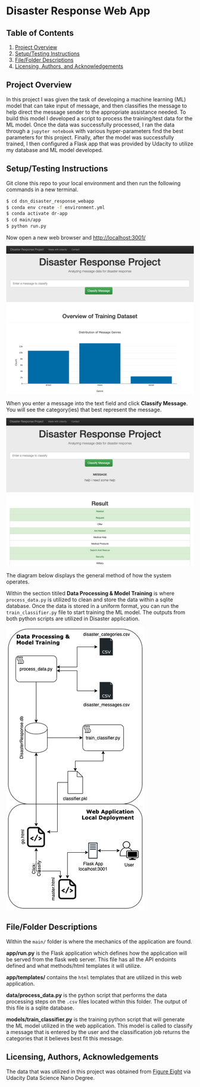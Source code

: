 # Disaster Response Web App

## Table of Contents

1. [Project Overview](#overview)
2. [Setup/Testing Instructions](#setup)
3. [File/Folder Descriptions](#files)
4. [Licensing, Authors, and Acknowledgements](#licensing)

## Project Overview <a name="overview"></a>

In this project I was given the task of developing a machine learning (ML) model that can take input of message, and then classifies the message to help direct the message sender to the appropriate assistance needed.  To build this model I developed a script to process the training/test data for the ML model. Once the data was successfully processed, I ran the data through a `jupyter notebook` with various hyper-parameters find the best parameters for this project.  Finally, after the model was successfully trained, I then configured a Flask app that was provided by Udacity to utilize my database and ML model developed.

## Setup/Testing Instructions <a name="setup"></a>

Git clone this repo to your local environment and then run the following commands in a new terminal.

```bash
$ cd dsn_disaster_response_webapp
$ conda env create -f environment.yml
$ conda activate dr-app
$ cd main/app
$ python run.py
```

Now open a new web browser and [http://localhost:3001/](http://localhost:3001/)

![App when first launched](docs/app01.png)

When you enter a message into the text field and click **Classify Message**. You will see the category(ies) that best represent the message.

![Message Classified](docs/app02.png)

The diagram below displays the general method of how the system operates.  

Within the section titiled **Data Processing & Model Training** is where `process_data.py` is utilized to clean and store the data within a sqlite database.  Once the data is stored in a uniform format, you can run the `train_classifier.py` file to start training the ML model.  The outputs from both python scripts are utilized in Disaster application.  

![System Design](docs/sysarch.png)

## File/Folder Descriptions <a name="files"></a>

Within the `main/` folder is where the mechanics of the application are found.

**app/run.py** is the Flask application which defines how the application will be served from the flask web server. This file has all the API endoints defined and what methods/html templates it will utilize.

**app/templates/** contains the `html` templates that are utilized in this web application.

**data/process_data.py** is the python script that performs the data processing steps on the `.csv` files located within this folder.  The output of this file is a sqlite database.

**models/train_classifier.py** is the training python script that will generate the ML model utilized in the web application.  This model is called to classify a message that is entered by the user and the classification job returns the categories that it believes best fit this message.

## Licensing, Authors, Acknowledgements <a name="licensing"></a>

The data that was utilized in this project was obtained from [Figure Eight](https://appen.com/open-source-datasets/) via Udacity Data Science Nano Degree.
